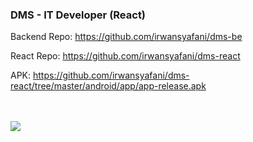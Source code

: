 ### DMS - IT Developer (React)

Backend Repo: https://github.com/irwansyafani/dms-be

React Repo: https://github.com/irwansyafani/dms-react

APK: https://github.com/irwansyafani/dms-react/tree/master/android/app/app-release.apk
<br/>
<br/>
<br/>

<img src="DMS - IT Developer (React).gif" />
